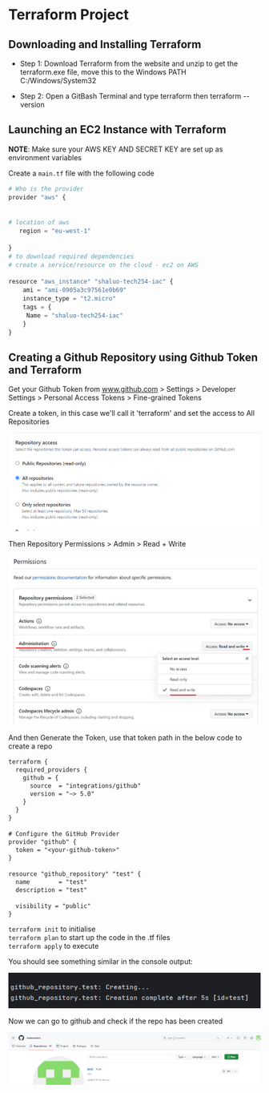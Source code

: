 # Terraform Project

## Downloading and Installing Terraform

- Step 1: Download Terraform from the website and unzip to get the terraform.exe file, move this to the Windows PATH C:/Windows/System32 

- Step 2: Open a GitBash Terminal and type terraform then terraform --version


## Launching an EC2 Instance with Terraform

**NOTE**: Make sure your AWS KEY AND SECRET KEY are set up as environment variables

Create a `main.tf` file with the following code

```python
# Who is the provider
provider "aws" {


# location of aws
   region = "eu-west-1"

}
# to download required dependencies
# create a service/resource on the cloud - ec2 on AWS

resource "aws_instance" "shaluo-tech254-iac" {
    ami = "ami-0905a3c97561e0b69"
    instance_type = "t2.micro"
    tags = {
     Name = "shaluo-tech254-iac"
    }
}
```

## Creating a Github Repository using Github Token and Terraform

Get your Github Token from www.github.com > Settings > Developer Settings > Personal Access Tokens > Fine-grained Tokens

Create a token, in this case we'll call it 'terraform' and set the access to All Repositories

![Screenshot 2024-02-13 104616.png](images%2FScreenshot%202024-02-13%20104616.png)

Then Repository Permissions > Admin > Read + Write

![Screenshot 2024-02-13 104952.png](images%2FScreenshot%202024-02-13%20104952.png)

And then Generate the Token, use that token path in the below code to create a repo
```
terraform {
  required_providers {
    github = {
      source  = "integrations/github"
      version = "~> 5.0"
    }
  }
}

# Configure the GitHub Provider
provider "github" {
  token = "<your-github-token>"
}

resource "github_repository" "test" {
  name        = "test"
  description = "test"

  visibility = "public"
}
```


`terraform init` to initialise <br>
`terraform plan` to start up the code in the .tf files <br>
`terraform apply` to execute <br>

You should see something similar in the console output: 

![Screenshot 2024-02-13 105432.png](images%2FScreenshot%202024-02-13%20105432.png)

Now we can go to github and check if the repo has been created

![Screenshot 2024-02-13 105646.png](images%2FScreenshot%202024-02-13%20105646.png)






